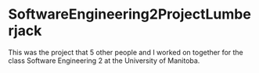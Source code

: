 SoftwareEngineering2ProjectLumberjack
=====================================

This was the project that 5 other people and I worked on together for the class Software Engineering 2 at the University of Manitoba.
